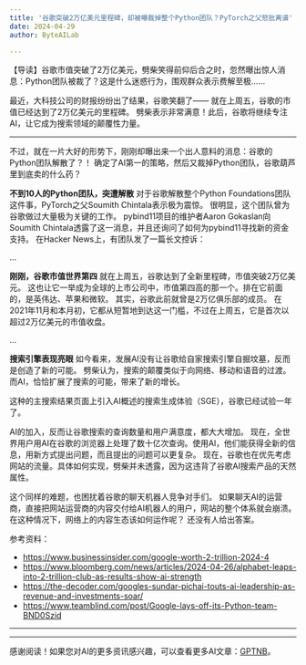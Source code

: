 ```yaml
---
title: '谷歌突破2万亿美元里程碑，却被曝裁掉整个Python团队？PyTorch之父怒批离谱'
date: 2024-04-29
author: ByteAILab

---
```


【导读】谷歌市值突破了2万亿美元，劈柴笑得前仰后合之时，忽然曝出惊人消息：Python团队被裁了？这是什么迷惑行为，围观群众表示费解至极……

最近，大科技公司的财报纷纷出了结果，谷歌笑翻了——
就在上周五，谷歌的市值已经达到了2万亿美元的里程碑。
劈柴表示非常满意！此后，谷歌将继续专注AI，让它成为搜索领域的颠覆性力量。

---

不过，就在一片大好的形势下，刚刚却曝出来一个出人意料的消息：谷歌的Python团队解散了？！
确定了AI第一的策略，然后又裁掉Python团队，谷歌葫芦里到底卖的什么药？

**不到10人的Python团队，突遭解散**
对于谷歌解散整个Python Foundations团队这件事，PyTorch之父Soumith Chintala表示极为震惊。
很明显，这个团队曾为谷歌做过大量极为关键的工作。
pybind11项目的维护者Aaron Gokaslan向Soumith Chintala透露了这一消息，并且还询问了如何为pybind11寻找新的资金支持。
在Hacker News上，有团队发了一篇长文控诉：

...

**刚刚，谷歌市值世界第四**
就在上周五，谷歌达到了全新里程碑，市值突破2万亿美元。
这也让它一举成为全球的上市公司中，市值第四高的那一个。排在它前面的，是英伟达、苹果和微软。
其实，谷歌此前就曾是2万亿俱乐部的成员。
在2021年11月和本月初，它都从短暂地到达这一门槛，不过在上周五，它是首次以超过2万亿美元的市值收盘。

...

**搜索引擎表现亮眼**
如今看来，发展AI没有让谷歌给自家搜索引擎自掘坟墓，反而是创造了新的可能。
劈柴认为，搜索的颠覆类似于向网络、移动和语音的过渡。
而AI，恰恰扩展了搜索的可能，带来了新的增长。

这种的主搜索结果页面上引入AI概述的搜索生成体验（SGE），谷歌已经试验一年了。

AI的加入，反而让谷歌搜索的查询数量和用户满意度，都大大增加。
现在，全世界用户用AI在谷歌的浏览器上处理了数十亿次查询。使用AI，他们能获得全新的信息，用新方式提出问题，而且提出的问题可以更复杂。
现在，谷歌也在优先考虑网站的流量。具体如何实现，劈柴并未透露，因为这违背了谷歌AI搜索产品的天然属性。

这个同样的难题，也困扰着谷歌的聊天机器人竞争对手们。
如果聊天AI的运营商，直接把网站运营商的内容交付给AI机器人的用户，网站的整个体系就会崩溃。
在这种情况下，网络上的内容生态该如何运作呢？
还没有人给出答案。 

参考资料：
- https://www.businessinsider.com/google-worth-2-trillion-2024-4
- https://www.bloomberg.com/news/articles/2024-04-26/alphabet-leaps-into-2-trillion-club-as-results-show-ai-strength
- https://the-decoder.com/googles-sundar-pichai-touts-ai-leadership-as-revenue-and-investments-soar/
- https://www.teamblind.com/post/Google-lays-off-its-Python-team-BND0Szid

---
---
感谢阅读！如果您对AI的更多资讯感兴趣，可以查看更多AI文章：[GPTNB](https://gptnb.com)。